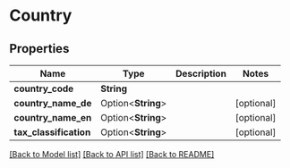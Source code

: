 # Country

## Properties

Name | Type | Description | Notes
------------ | ------------- | ------------- | -------------
**country_code** | **String** |  | 
**country_name_de** | Option<**String**> |  | [optional]
**country_name_en** | Option<**String**> |  | [optional]
**tax_classification** | Option<**String**> |  | [optional]

[[Back to Model list]](../README.md#documentation-for-models) [[Back to API list]](../README.md#documentation-for-api-endpoints) [[Back to README]](../README.md)


